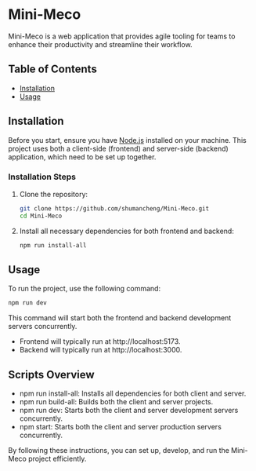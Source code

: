 # Mini-Meco

Mini-Meco is a web application that provides agile tooling for teams to enhance their productivity and streamline their workflow.

## Table of Contents
- [Installation](#installation)
- [Usage](#usage)

## Installation

Before you start, ensure you have [Node.js](https://nodejs.org/) installed on your machine. This project uses both a client-side (frontend) and server-side (backend) application, which need to be set up together.

### Installation Steps

1. Clone the repository:
    ```bash
    git clone https://github.com/shumancheng/Mini-Meco.git
    cd Mini-Meco
    ```

2. Install all necessary dependencies for both frontend and backend:
    ```bash
    npm run install-all
    ```

## Usage

To run the project, use the following command:

```bash
npm run dev
```

This command will start both the frontend and backend development servers concurrently.

- Frontend will typically run at http://localhost:5173.
- Backend will typically run at http://localhost:3000.

## Scripts Overview
- npm run install-all: Installs all dependencies for both client and server.
- npm run build-all: Builds both the client and server projects.
- npm run dev: Starts both the client and server development servers concurrently.
- npm start: Starts both the client and server production servers concurrently.

By following these instructions, you can set up, develop, and run the Mini-Meco project efficiently.